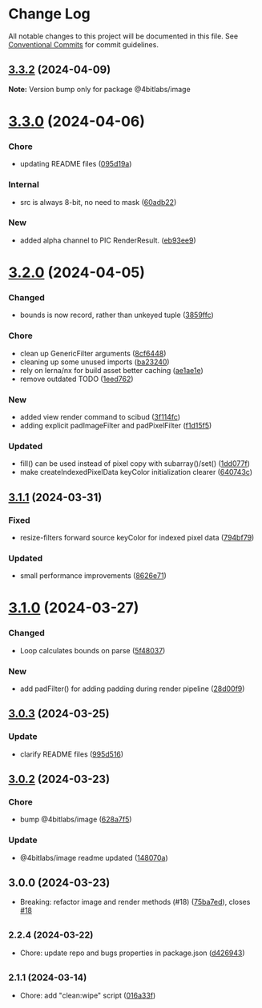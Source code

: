 # Change Log

All notable changes to this project will be documented in this file.
See [Conventional Commits](https://conventionalcommits.org) for commit guidelines.

## [3.3.2](https://github.com/32bitkid/sci.js/compare/@4bitlabs/image@3.3.1...@4bitlabs/image@3.3.2) (2024-04-09)

**Note:** Version bump only for package @4bitlabs/image

# [3.3.0](https://github.com/32bitkid/sci.js/compare/@4bitlabs/image@3.2.0...@4bitlabs/image@3.3.0) (2024-04-06)

### Chore

- updating README files ([095d19a](https://github.com/32bitkid/sci.js/commit/095d19af411d091c4315da129312e1d063bd2e39))

### Internal

- src is always 8-bit, no need to mask ([60adb22](https://github.com/32bitkid/sci.js/commit/60adb2234f2b127c5d8a184a616de012aa006348))

### New

- added alpha channel to PIC RenderResult. ([eb93ee9](https://github.com/32bitkid/sci.js/commit/eb93ee96438fb9a50423278cbc0a3ae2c9427b76))

# [3.2.0](https://github.com/32bitkid/sci.js/compare/@4bitlabs/image@3.1.1...@4bitlabs/image@3.2.0) (2024-04-05)

### Changed

- bounds is now record, rather than unkeyed tuple ([3859ffc](https://github.com/32bitkid/sci.js/commit/3859ffcda5c9b42ba4c8dfc0a9891205c03146e8))

### Chore

- clean up GenericFilter arguments ([8cf6448](https://github.com/32bitkid/sci.js/commit/8cf6448c67b2a2fb50117644fc13b0b2ff528ab8))
- cleaning up some unused imports ([ba23240](https://github.com/32bitkid/sci.js/commit/ba232401c61ff76189af5b9e35ca72593d008877))
- rely on lerna/nx for build asset better caching ([ae1ae1e](https://github.com/32bitkid/sci.js/commit/ae1ae1eb4ead8e89a4d53ea0bcfcbc8e107b1488))
- remove outdated TODO ([1eed762](https://github.com/32bitkid/sci.js/commit/1eed762a31460c7aabec4563c24144aa5c9eac19))

### New

- added view render command to scibud ([3f114fc](https://github.com/32bitkid/sci.js/commit/3f114fcaf66f524ef41ff0149ee9cb9a820f2508))
- adding explicit padImageFilter and padPixelFilter ([f1d15f5](https://github.com/32bitkid/sci.js/commit/f1d15f5e71cb5dc0dbaccbd5577008354a0ba353))

### Updated

- fill() can be used instead of pixel copy with subarray()/set() ([1dd077f](https://github.com/32bitkid/sci.js/commit/1dd077f392b87c47cdf83c8a3afe3e2a9d085d3a))
- make createIndexedPixelData keyColor initialization clearer ([640743c](https://github.com/32bitkid/sci.js/commit/640743c42c7a76e8d7a4f6d48ecc7e586e74da11))

## [3.1.1](https://github.com/32bitkid/sci.js/compare/@4bitlabs/image@3.1.0...@4bitlabs/image@3.1.1) (2024-03-31)

### Fixed

- resize-filters forward source keyColor for indexed pixel data ([794bf79](https://github.com/32bitkid/sci.js/commit/794bf79e98dc0644bf41c5be1ceb65b15ab6ff92))

### Updated

- small performance improvements ([8626e71](https://github.com/32bitkid/sci.js/commit/8626e710c44f4be25a31c882d43d11e9b3546895))

# [3.1.0](https://github.com/32bitkid/sci.js/compare/@4bitlabs/image@3.0.3...@4bitlabs/image@3.1.0) (2024-03-27)

### Changed

- Loop calculates bounds on parse ([5f48037](https://github.com/32bitkid/sci.js/commit/5f480376ecf0f4460f6e60645f04e948d0a3c62d))

### New

- add padFilter() for adding padding during render pipeline ([28d00f9](https://github.com/32bitkid/sci.js/commit/28d00f93d4fe3daca561baa6aac0d426497f3b7d))

## [3.0.3](https://github.com/32bitkid/sci.js/compare/@4bitlabs/image@3.0.2...@4bitlabs/image@3.0.3) (2024-03-25)

### Update

- clarify README files ([995d516](https://github.com/32bitkid/sci.js/commit/995d5161d2a84f1db9890e03c6c2a79d17dd4b1f))

## [3.0.2](https://github.com/32bitkid/sci.js/compare/@4bitlabs/image@3.0.0...@4bitlabs/image@3.0.2) (2024-03-23)

### Chore

- bump @4bitlabs/image ([628a7f5](https://github.com/32bitkid/sci.js/commit/628a7f54dcdcc40930604f0d1ae7383791920e74))

### Update

- @4bitlabs/image readme updated ([148070a](https://github.com/32bitkid/sci.js/commit/148070af15591ad57b26b18e7db2e05aa161dd34))

## 3.0.0 (2024-03-23)

- Breaking: refactor image and render methods (#18) ([75ba7ed](https://github.com/32bitkid/sci.js/commit/75ba7ed)), closes [#18](https://github.com/32bitkid/sci.js/issues/18)

## <small>2.2.4 (2024-03-22)</small>

- Chore: update repo and bugs properties in package.json ([d426943](https://github.com/32bitkid/sci.js/commit/d426943))

## <small>2.1.1 (2024-03-14)</small>

- Chore: add "clean:wipe" script ([016a33f](https://github.com/32bitkid/sci.js/commit/016a33f))
